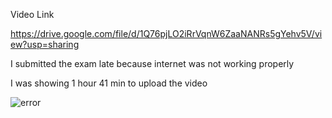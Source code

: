 

Video Link

https://drive.google.com/file/d/1Q76pjLO2iRrVqnW6ZaaNANRs5gYehv5V/view?usp=sharing

I submitted the exam late because internet was not working properly 

I was showing 1 hour 41 min to upload the video

![error](https://user-images.githubusercontent.com/26799447/121724167-1f93ff80-cb05-11eb-8094-f02afcd70b59.jpeg)


